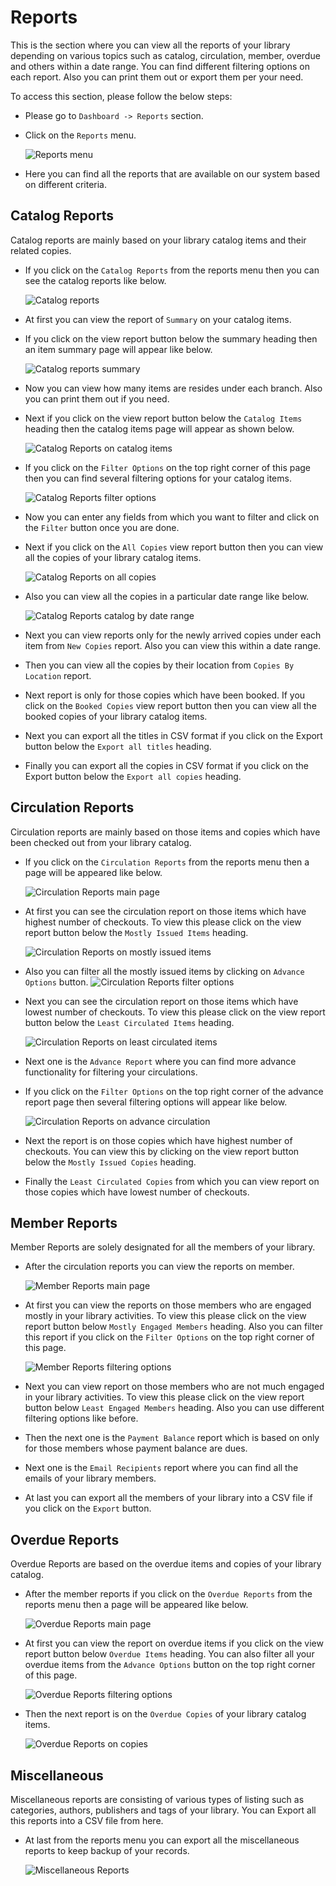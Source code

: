 # Reports

This is the section where you can view all the reports of your library depending on various topics such as catalog, circulation, member, overdue and others within a date range. You can find different filtering options on each report. Also you can print them out or export them per your need. 

To access this section, please follow the below steps:

* Please go to `Dashboard -> Reports` section.
* Click on the `Reports` menu.

	![Reports menu](img/reports_menu.png)

* Here you can find all the reports that are available on our system based on different criteria.

## Catalog Reports

Catalog reports are mainly based on your library catalog items and their related copies.

* If you click on the `Catalog Reports` from the reports menu then you can see the catalog reports like below.

	![Catalog reports](img/report_on_catalog.png)

* At first you can view the report of `Summary` on your catalog items. 
* If you click on the view report button below the summary heading then an item summary page will appear like below.

	![Catalog reports summary](img/reports_on_catalog_summary.png)

* Now you can view how many items are resides under each branch. Also you can print them out if you need.
* Next if you click on the view report button below the `Catalog Items` heading then the catalog items page will appear as shown below.

	![Catalog Reports on catalog items](img/reports_on_catalog_item.png)

* If you click on the `Filter Options` on the top right corner of this page then you can find several filtering options for your catalog items.

	![Catalog Reports filter options](img/reports_on_catalog_filter_options.png)

* Now you can enter any fields from which you want to filter and click on the `Filter` button once you are done.
* Next if you click on the `All Copies` view report button then you can view all the copies of your library catalog items.

	![Catalog Reports on all copies](img/reports_on_all_copies.png)

* Also you can view all the copies in a particular date range like below.

	![Catalog Reports catalog by date range](img/reports_on_all_copies_by_date.png)

* Next you can view reports only for the newly arrived copies under each item from `New Copies` report. Also you can view this within a date range.
* Then you can view all the copies by their location from `Copies By Location` report.
* Next report is only for those copies which have been booked. If you click on the `Booked Copies` view report button then you can view all the booked copies of your library catalog items.
* Next you can export all the titles in CSV format if you click on the Export button below the `Export all titles` heading.
* Finally you can export all the copies in CSV format if you click on the Export button below the `Export all copies` heading.


## Circulation Reports

Circulation reports are mainly based on those items and copies which have been checked out from your library catalog.

* If you click on the `Circulation Reports` from the reports menu then a page will be appeared like below.

	![Circulation Reports main page](img/report_on_circulation.png)

* At first you can see the circulation report on those items which have highest number of checkouts. To view this please click on the view report button below the `Mostly Issued Items` heading.

	![Circulation Reports on mostly issued items](img/report_on_mostly_issued_item.png)

* Also you can filter all the mostly issued items by clicking on `Advance Options` button.
	![Circulation Reports filter options](img/reports_circulation_filter_options.png)

* Next you can see the circulation report on those items which have lowest number of checkouts. To view this please click on the view report button below the `Least Circulated Items` heading.

	![Circulation Reports on least circulated items](img/report_on_least_circulated_item.png)

* Next one is the `Advance Report` where you can find more advance functionality for filtering your circulations.
* If you click on the `Filter Options` on the top right corner of the advance report page then several filtering options will appear like below.

	![Circulation Reports on advance circulation](img/reports_on_advance_circulation.png)
	
* Next the report is on those copies which have highest number of checkouts. You can view this by clicking on the view report button below the `Mostly Issued Copies` heading.
* Finally the `Least Circulated Copies` from which you can view report on those copies which have lowest number of checkouts.

## Member Reports

Member Reports are solely designated for all the members of your library. 

* After the circulation reports you can view the reports on member.

	![Member Reports main page](img/report_on_member.png)

* At first you can view the reports on those members who are engaged mostly in your library activities. To view this please click on the view report button below `Mostly Engaged Members` heading. Also you can filter this report if you click on the `Filter Options` on the top right corner of this page.

	![Member Reports filtering options](img/reports_on_member_filtering_options.png)
 
* Next you can view report on those members who are not much engaged in your library activities. To view this please click on the view report button below `Least Engaged Members` heading. Also you can use different filtering options like before.
* Then the next one is the `Payment Balance` report which is based on only for those members whose payment balance are dues.
* Next one is the `Email Recipients` report where you can find all the emails of your library members.
* At last you can export all the members of your library into a CSV file if you click on the `Export` button.

## Overdue Reports

Overdue Reports are based on the overdue items and copies of your library catalog.

* After the member reports if you click on the `Overdue Reports` from the reports menu then a page will be appeared like below.

	![Overdue Reports main page](img/report_on_overdue.png)

* At first you can view the report on overdue items if you click on the view report button below `Overdue Items` heading. You can also filter all your overdue items from the `Advance Options` button on the top right corner of this page.

	![Overdue Reports filtering options](img/reports_on_overdue_filtering_options.png)

* Then the next report is on the `Overdue Copies` of your library catalog items.
	
	![Overdue Reports on copies](img/reports_on_overdue_copies.png)

## Miscellaneous

Miscellaneous reports are consisting of various types of listing such as categories, authors, publishers and tags of your library. You can Export all this reports into a CSV file from here.

* At last from the reports menu you can export all the miscellaneous reports to keep backup of your records.

	![Miscellaneous Reports](img/reports_on_miscellaneous.png)